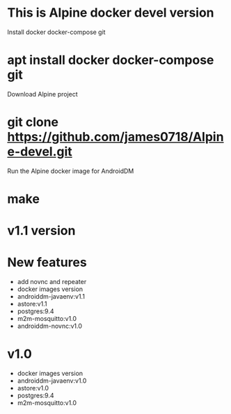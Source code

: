 # This is Alpine docker devel version

Install docker docker-compose git

# apt install docker docker-compose git

Download Alpine project

# git clone https://github.com/james0718/Alpine-devel.git

Run the Alpine docker image for AndroidDM

# make

# v1.1 version
# New features
  - add novnc and repeater
 - docker images version
  - androiddm-javaenv:v1.1
  - astore:v1.1
  - postgres:9.4
  - m2m-mosquitto:v1.0
  - androiddm-novnc:v1.0
 
# v1.0
 - docker images version
  - androiddm-javaenv:v1.0
  - astore:v1.0
  - postgres:9.4
  - m2m-mosquitto:v1.0
